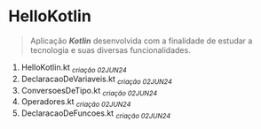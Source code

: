 # HelloKotlin

> Aplicação ***Kotlin*** desenvolvida com a finalidade de estudar a tecnologia e suas diversas funcionalidades.

1. HelloKotlin.kt <sub>*criação 02JUN24*</sub>
2. DeclaracaoDeVariaveis.kt <sub>*criação 02JUN24*</sub>
3. ConversoesDeTipo.kt <sub>*criação 02JUN24*</sub>
4. Operadores.kt <sub>*criação 02JUN24*</sub>
5. DeclaracaoDeFuncoes.kt <sub>*criação 02JUN24*</sub>